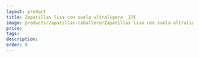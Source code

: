 ```yaml
---
layout: product
title: Zapatillas lisa con suela ultraligera _27€
image: products/zapatillas-caballero/Zapatillas lisa con suela ultraligera _27€.jpeg
price: 
tags: 
description: 
order: 0
---
```

